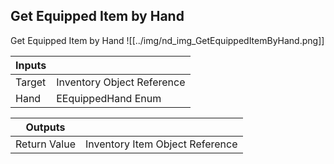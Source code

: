 ## Get Equipped Item by Hand
Get Equipped Item by Hand
![[../img/nd_img_GetEquippedItemByHand.png]]

|Inputs||
|--|--|
| Target | Inventory Object Reference |
| Hand | EEquippedHand Enum |

|Outputs||
|--|--|
| Return Value | Inventory Item Object Reference |
